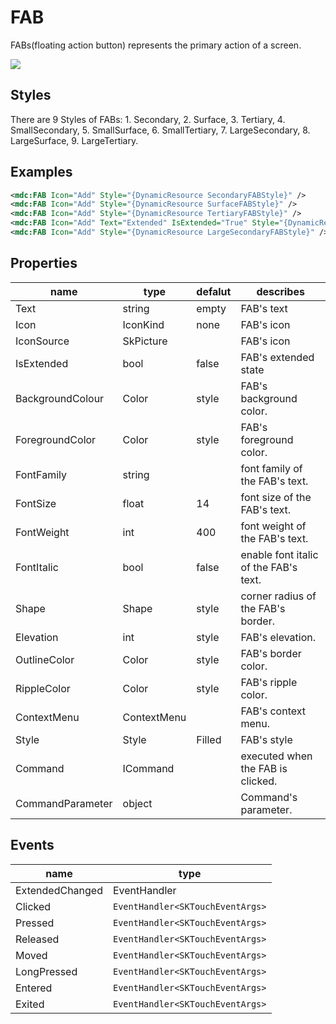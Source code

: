 # FAB

FABs(floating action button) represents the primary action of a screen.

![](/assets/FABs.png)



## Styles

There are 9 Styles of FABs: 1. Secondary,  2. Surface,  3. Tertiary,  4. SmallSecondary,  5. SmallSurface,  6. SmallTertiary,  7. LargeSecondary,  8. LargeSurface,  9. LargeTertiary.

## Examples

```xml
<mdc:FAB Icon="Add" Style="{DynamicResource SecondaryFABStyle}" />
<mdc:FAB Icon="Add" Style="{DynamicResource SurfaceFABStyle}" />
<mdc:FAB Icon="Add" Style="{DynamicResource TertiaryFABStyle}" />
<mdc:FAB Icon="Add" Text="Extended" IsExtended="True" Style="{DynamicResource SecondaryFABStyle}" />
<mdc:FAB Icon="Add" Style="{DynamicResource LargeSecondaryFABStyle}" />
```



## Properties

| name             | type        | defalut | describes                             |
| ---------------- | ----------- | ------- | ------------------------------------- |
| Text             | string      | empty   | FAB's text                            |
| Icon             | IconKind    | none    | FAB's icon                            |
| IconSource       | SkPicture   |         | FAB's icon                            |
| IsExtended       | bool        | false   | FAB's extended state                  |
| BackgroundColour | Color       | style   | FAB's background color.               |
| ForegroundColor  | Color       | style   | FAB's foreground color.               |
| FontFamily       | string      |         | font family of the FAB's text.        |
| FontSize         | float       | 14      | font size of the FAB's text.          |
| FontWeight       | int         | 400     | font weight of the FAB's text.        |
| FontItalic       | bool        | false   | enable font italic of the FAB's text. |
| Shape            | Shape       | style   | corner radius of the FAB's border.    |
| Elevation        | int         | style   | FAB's elevation.                      |
| OutlineColor     | Color       | style   | FAB's border color.                   |
| RippleColor      | Color       | style   | FAB's ripple color.                   |
| ContextMenu      | ContextMenu |         | FAB's context menu.                   |
| Style            | Style       | Filled  | FAB's style                           |
| Command          | ICommand    |         | executed when the FAB is clicked.     |
| CommandParameter | object      |         | Command's parameter.                  |



## Events

| name            | type                             |
| --------------- | -------------------------------- |
| ExtendedChanged | EventHandler                     |
| Clicked         | `EventHandler<SKTouchEventArgs>` |
| Pressed         | `EventHandler<SKTouchEventArgs>` |
| Released        | `EventHandler<SKTouchEventArgs>` |
| Moved           | `EventHandler<SKTouchEventArgs>` |
| LongPressed     | `EventHandler<SKTouchEventArgs>` |
| Entered         | `EventHandler<SKTouchEventArgs>` |
| Exited          | `EventHandler<SKTouchEventArgs>` |